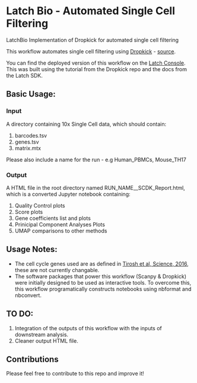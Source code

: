 # Latch Bio - Automated Single Cell Filtering
LatchBio Implementation of Dropkick for automated single cell filtering

This workflow automates single cell filtering using [Dropkick](https://doi.org/10.1101/gr.271908.120) - [source](https://github.com/KenLauLab/dropkick).

You can find the deployed version of this workflow on the [Latch Console](https://console.latch.bio/explore/66656/info). This was built using the tutorial from the Dropkick repo and the docs from the Latch SDK.

## Basic Usage:

### Input

A directory containing 10x Single Cell data, which should contain:
1. barcodes.tsv
2. genes.tsv
3. matrix.mtx

Please also include a name for the run - e.g Human_PBMCs, Mouse_TH17

### Output

A HTML file in the root directory named RUN_NAME__SCDK_Report.html, which is a converted Jupyter notebook containing:
1. Quality Control plots
2. Score plots
3. Gene coefficients list and plots
4. Prinicipal Component Analyses Plots
5. UMAP comparisons to other methods

## Usage Notes:

- The cell cycle genes used are as defined in [Tirosh et al, Science, 2016](https://www.science.org/doi/10.1126/science.aad0501), these are not currently changable.
- The software packages that power this workflow (Scanpy & Dropkick) were initially designed to be used as interactive tools. To overcome this, this workflow programatically constructs notebooks using nbformat and nbconvert.

## TO DO:
1. Integration of the outputs of this workflow with the inputs of downstream analysis.
2. Cleaner output HTML file.

## Contributions
Please feel free to contribute to this repo and improve it! 

